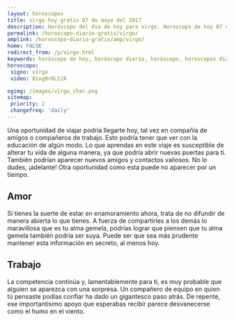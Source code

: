 ```yaml
---
layout: horoscopos
title: virgo hoy gratis 07 de mayo del 2017 
description: Horóscopo del dia de hoy para virgo. Horoscopo de hoy 07 de mayo del 2017. Las predicciones de amor, trabajo, vida personal gratis.
permalink: /horoscopo-diario-gratis/virgo/
amplink: /horoscopo-diario-gratis/amp/virgo/
home: FALSE
redirect_from: /p/virgo.html
keywords: horóscopo de hoy, horóscopo diario, horóscopo, horoscopos diarios gratis del dia de hoy, horóscopo diario gratis,horóscopo 2017, horóscopo esperanza gracia, horoscopo virgo hoy, horoscop, horóscopos gratis, horoscopo virgo, horoscopo virgo 2017, Tarot, Astrologia, Zodíaco, virgo, horoscopo gratis
horoscopo:
 signo: virgo
 video: 0ixg8r0Lt2A

ogimg: /images/virgo_char.png
sitemap:
 priority: 1
 changefreq: 'daily'
---
```



Una oportunidad de viajar podría llegarte hoy, tal vez en compañía de amigos o compañeros de trabajo. Esto podría tener que ver con la educación de algún modo. Lo que aprendas en este viaje es susceptible de alterar tu vida de alguna manera, ya que podría abrir nuevas puertas para ti. También podrían aparecer nuevos amigos y contactos valiosos. No lo dudes, ¡adelante! Otra oportunidad como esta puede no aparecer por un tiempo.

## Amor

Si tienes la suerte de estar en enamoramiento ahora, trata de no difundir de manera abierta lo que tienes. A fuerza de compartirles a los demás lo maravillosa que es tu alma gemela, podrías lograr que piensen que tu alma gemela también podría ser suya. Puede ser que sea más prudente mantener esta información en secreto, al menos hoy.

## Trabajo

La competencia continúa y, lamentablemente para ti, es muy probable que alguien se aparezca con una sorpresa. Un compañero de equipo en quien tú pensaste podías confiar ha dado un gigantesco paso atrás. De repente, ese importantísimo apoyo que esperabas recibir parece desvanecerse como el humo en el viento.